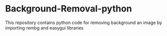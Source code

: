 # Background-Removal-python
This repository contains python code for removing background an image by importing rembg and easygui libraries

